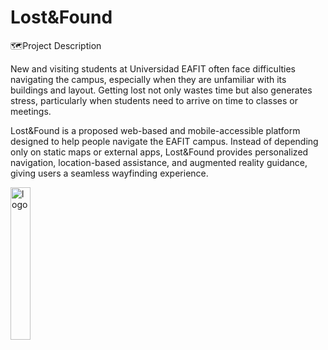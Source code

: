 # Lost&Found

🗺️Project Description

New and visiting students at Universidad EAFIT often face difficulties navigating the campus, especially when they are unfamiliar with its buildings and layout. Getting lost not only wastes time but also generates stress, particularly when students need to arrive on time to classes or meetings.

Lost&Found is a proposed web-based and mobile-accessible platform designed to help people navigate the EAFIT campus. Instead of depending only on static maps or external apps, Lost&Found provides personalized navigation, location-based assistance, and augmented reality guidance, giving users a seamless wayfinding experience.


<img width="25%" height="25%" alt="logo" src="https://github.com/user-attachments/assets/8536a3a0-b8ad-4941-bd46-423a11131e8b" />
